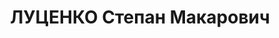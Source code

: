 ---
title: ЛУЦЕНКО Степан Макарович
description: '1887 р., смт Диканька Полтавської обл., українець, із селян, освіта
  неповна середня. Проживав у м. Полтава. Заступник директора райунівермагу.

  Заарештований 19 вересня 1937 р. Засуджений Верховним Судом СРСР 26 жовтня 1937
  р. за ст.ст. 54-7, 54-8, 54-11 КК УРСР до розстрілу з конфіскацією особистого майна.
  Вирок виконано 27 жовтня 1937 р.

  Реабілітований Верховним Судом СРСР 10 березня 1959 р.'
---